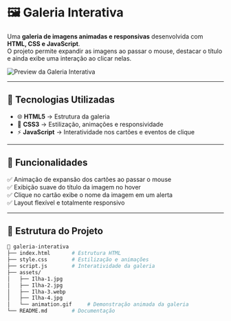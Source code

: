 # 🖼️ Galeria Interativa  

Uma **galeria de imagens animadas e responsivas** desenvolvida com **HTML, CSS e JavaScript**.  
O projeto permite expandir as imagens ao passar o mouse, destacar o título e ainda exibe uma interação ao clicar nelas.  

![Preview da Galeria Interativa](./assets/animation.gif)  

---

## 🚀 Tecnologias Utilizadas  

- 🌐 **HTML5** → Estrutura da galeria  
- 🎨 **CSS3** → Estilização, animações e responsividade  
- ⚡ **JavaScript** → Interatividade nos cartões e eventos de clique  

---

## 🎯 Funcionalidades  

✅ Animação de expansão dos cartões ao passar o mouse  
✅ Exibição suave do título da imagem no hover  
✅ Clique no cartão exibe o nome da imagem em um alerta  
✅ Layout flexível e totalmente responsivo  

---

## 📂 Estrutura do Projeto  

```bash
📁 galeria-interativa
├── index.html       # Estrutura HTML
├── style.css        # Estilização e animações
├── script.js        # Interatividade da galeria
├── assets/
│   ├── Ilha-1.jpg
│   ├── Ilha-2.jpg
│   ├── Ilha-3.webp
│   ├── Ilha-4.jpg
│   └── animation.gif     # Demonstração animada da galeria
└── README.md        # Documentação
